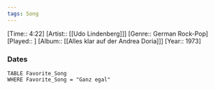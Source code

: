 ```yaml
---
tags: Song  
---
```

[Time:: 4:22]
[Artist:: [[Udo Lindenberg]]]
[Genre:: German Rock-Pop]
[Played:: ]
[Album:: [[Alles klar auf der Andrea Doria]]]
[Year:: 1973]
### Dates
````dataview
TABLE Favorite_Song
WHERE Favorite_Song = "Ganz egal"
````
